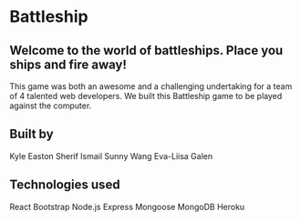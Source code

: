 # Battleship

## Welcome to the world of battleships. Place you ships and fire away!
  This game was both an awesome and a challenging undertaking for a team of 4 talented web developers. We built this Battleship game to be played against the computer.



## Built by
Kyle Easton
Sherif Ismail
Sunny Wang
Eva-Liisa Galen

## Technologies used
React
Bootstrap
Node.js
Express
Mongoose
MongoDB
Heroku
